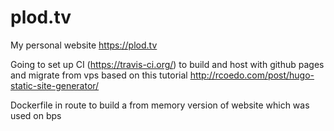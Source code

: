plod.tv
=======

My personal website https://plod.tv

Going to set up CI (https://travis-ci.org/) to build and host with github pages and migrate from vps based on this tutorial http://rcoedo.com/post/hugo-static-site-generator/

Dockerfile in route to build a from memory version of website which was used on bps
